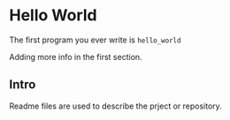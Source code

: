 # Hello World

The first program you ever write is `hello_world`

Adding more info in the first section.

## Intro

Readme files are used to describe the prject or repository.
